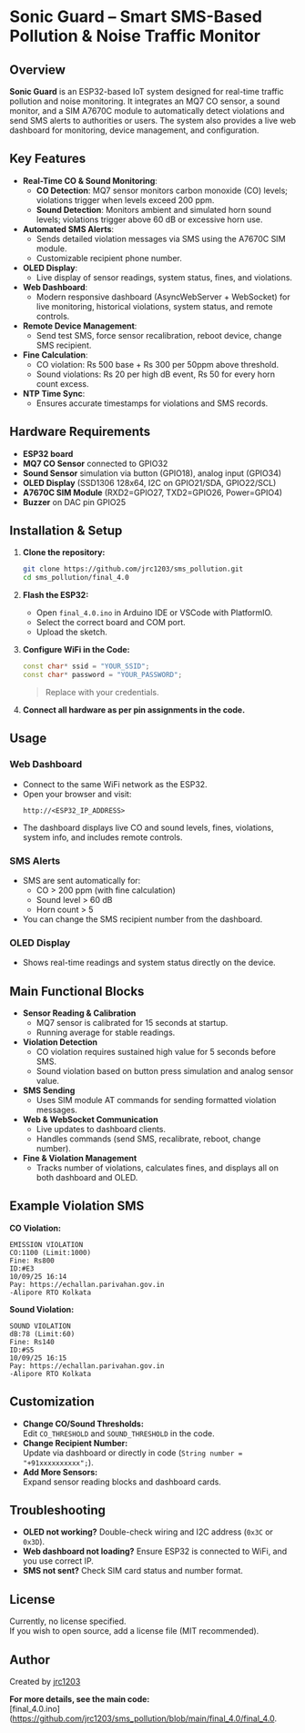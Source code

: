 # Sonic Guard – Smart SMS-Based Pollution & Noise Traffic Monitor

## Overview
**Sonic Guard** is an ESP32-based IoT system designed for real-time traffic pollution and noise monitoring. It integrates an MQ7 CO sensor, a sound monitor, and a SIM A7670C module to automatically detect violations and send SMS alerts to authorities or users. The system also provides a live web dashboard for monitoring, device management, and configuration.

## Key Features

- **Real-Time CO & Sound Monitoring**:  
  - **CO Detection**: MQ7 sensor monitors carbon monoxide (CO) levels; violations trigger when levels exceed 200 ppm.
  - **Sound Detection**: Monitors ambient and simulated horn sound levels; violations trigger above 60 dB or excessive horn use.
- **Automated SMS Alerts**:  
  - Sends detailed violation messages via SMS using the A7670C SIM module.
  - Customizable recipient phone number.
- **OLED Display**:  
  - Live display of sensor readings, system status, fines, and violations.
- **Web Dashboard**:  
  - Modern responsive dashboard (AsyncWebServer + WebSocket) for live monitoring, historical violations, system status, and remote controls.
- **Remote Device Management**:  
  - Send test SMS, force sensor recalibration, reboot device, change SMS recipient.
- **Fine Calculation**:  
  - CO violation: Rs 500 base + Rs 300 per 50ppm above threshold.
  - Sound violations: Rs 20 per high dB event, Rs 50 for every horn count excess.
- **NTP Time Sync**:  
  - Ensures accurate timestamps for violations and SMS records.

## Hardware Requirements

- **ESP32 board**
- **MQ7 CO Sensor** connected to GPIO32
- **Sound Sensor** simulation via button (GPIO18), analog input (GPIO34)
- **OLED Display** (SSD1306 128x64, I2C on GPIO21/SDA, GPIO22/SCL)
- **A7670C SIM Module** (RXD2=GPIO27, TXD2=GPIO26, Power=GPIO4)
- **Buzzer** on DAC pin GPIO25

## Installation & Setup

1. **Clone the repository:**
    ```sh
    git clone https://github.com/jrc1203/sms_pollution.git
    cd sms_pollution/final_4.0
    ```

2. **Flash the ESP32:**
    - Open `final_4.0.ino` in Arduino IDE or VSCode with PlatformIO.
    - Select the correct board and COM port.
    - Upload the sketch.

3. **Configure WiFi in the Code:**
    ```c++
    const char* ssid = "YOUR_SSID";
    const char* password = "YOUR_PASSWORD";
    ```
    > Replace with your credentials.

4. **Connect all hardware as per pin assignments in the code.**

## Usage

### Web Dashboard

- Connect to the same WiFi network as the ESP32.
- Open your browser and visit:  
  ```
  http://<ESP32_IP_ADDRESS>
  ```
- The dashboard displays live CO and sound levels, fines, violations, system info, and includes remote controls.

### SMS Alerts

- SMS are sent automatically for:
  - CO > 200 ppm (with fine calculation)
  - Sound level > 60 dB
  - Horn count > 5
- You can change the SMS recipient number from the dashboard.

### OLED Display

- Shows real-time readings and system status directly on the device.

## Main Functional Blocks

- **Sensor Reading & Calibration**
  - MQ7 sensor is calibrated for 15 seconds at startup.
  - Running average for stable readings.
- **Violation Detection**
  - CO violation requires sustained high value for 5 seconds before SMS.
  - Sound violation based on button press simulation and analog sensor value.
- **SMS Sending**
  - Uses SIM module AT commands for sending formatted violation messages.
- **Web & WebSocket Communication**
  - Live updates to dashboard clients.
  - Handles commands (send SMS, recalibrate, reboot, change number).
- **Fine & Violation Management**
  - Tracks number of violations, calculates fines, and displays all on both dashboard and OLED.

## Example Violation SMS

**CO Violation:**
```
EMISSION VIOLATION
CO:1100 (Limit:1000)
Fine: Rs800
ID:#E3
10/09/25 16:14
Pay: https://echallan.parivahan.gov.in
-Alipore RTO Kolkata
```
**Sound Violation:**
```
SOUND VIOLATION
dB:78 (Limit:60)
Fine: Rs140
ID:#S5
10/09/25 16:15
Pay: https://echallan.parivahan.gov.in
-Alipore RTO Kolkata
```

## Customization

- **Change CO/Sound Thresholds:**  
  Edit `CO_THRESHOLD` and `SOUND_THRESHOLD` in the code.
- **Change Recipient Number:**  
  Update via dashboard or directly in code (`String number = "+91xxxxxxxxxx";`).
- **Add More Sensors:**  
  Expand sensor reading blocks and dashboard cards.

## Troubleshooting

- **OLED not working?** Double-check wiring and I2C address (`0x3C` or `0x3D`).
- **Web dashboard not loading?** Ensure ESP32 is connected to WiFi, and you use correct IP.
- **SMS not sent?** Check SIM card status and number format.

## License

Currently, no license specified.  
If you wish to open source, add a license file (MIT recommended).

## Author

Created by [jrc1203](https://github.com/jrc1203)


**For more details, see the main code:**  
[final_4.0.ino](https://github.com/jrc1203/sms_pollution/blob/main/final_4.0/final_4.0.
